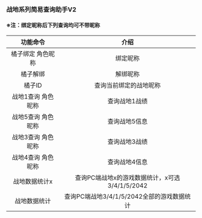 ### 战地系列简易查询助手V2
#### ※注：绑定昵称后下列查询均可不带昵称
|    功能命令    |               介绍                |
|:----------:|:-------------------------------:|
| 橘子绑定 角色昵称  |              绑定昵称               |
|    橘子解绑    |              解绑昵称               |
|    橘子ID    |           查询当前绑定的战地昵称           |
| 战地1查询 角色昵称 |             查询战地1战绩             |
| 战地5查询 角色昵称 |             查询战地5信息             |
| 战地3查询 角色昵称 |             查询战地3战绩             |
| 战地4查询 角色昵称 |             查询战地4信息             |
|  战地数据统计x   | 查询PC端战地x的游戏数据统计，x可选3/4/1/5/2042 |
|   战地数据统计   |  查询PC端战地3/4/1/5/2042全部的游戏数据统计   |